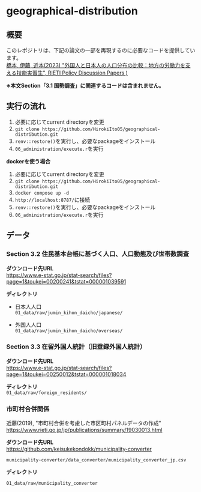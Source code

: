 # geographical-distribution

## 概要
このレポジトリは、下記の論文の一部を再現するのに必要なコードを提供しています。<br>[橋本, 伊藤, 近本(2023) "外国人と日本人の人口分布の比較：地方の労働力を支える技能実習生", RIETI Policy Discussion Papers )](https://www.rieti.go.jp/jp/publications/summary/23080007.html)

**※本文Section「3.1 国勢調査」に関連するコードは含まれません。**


## 実行の流れ
1. 必要に応じてcurrent directoryを変更
2. `git clone https://github.com/HirokiIto05/geographical-distribution.git`
4. `renv::restore()`を実行し、必要なpackageをインストール
5. `06_administration/execute.r`を実行

**dockerを使う場合**
1. 必要に応じてcurrent directoryを変更
2. `git clone https://github.com/HirokiIto05/geographical-distribution.git`
4. `docker compose up -d`
5. `http://localhost:8787/`に接続
6. `renv::restore()`を実行し、必要なpackageをインストール
7. `06_administration/execute.r`を実行


## データ

### Section 3.2 住民基本台帳に基づく人口、人口動態及び世帯数調査

**ダウンロード先URL**<br>
https://www.e-stat.go.jp/stat-search/files?page=1&toukei=00200241&tstat=000001039591<br>

**ディレクトリ**<br>
- 日本人人口<br>
`01_data/raw/jumin_kihon_daicho/japanese/`

- 外国人人口<br>
`01_data/raw/jumin_kihon_daicho/overseas/`


### Section 3.3 在留外国人統計（旧登録外国人統計）

**ダウンロード先URL**<br>
https://www.e-stat.go.jp/stat-search/files?page=1&toukei=00250012&tstat=000001018034<br>

**ディレクトリ**<br>
`01_data/raw/foreign_residents/`


### 市町村合併関係
近藤(2019), "市町村合併を考慮した市区町村パネルデータの作成"<br>
https://www.rieti.go.jp/jp/publications/summary/19030013.html<br>

**ダウンロード先URL**<br>
https://github.com/keisukekondokk/municipality-converter<br>

`municipality-converter/data_converter/municipality_converter_jp.csv`<br>


**ディレクトリ**<br>

`01_data/raw/municipality_converter`<br>